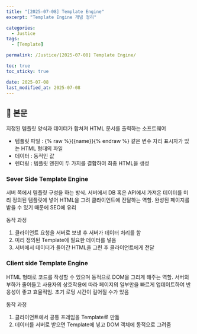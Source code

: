 ```yaml
---
title: "[2025-07-08] Template Engine"
excerpt: "Template Engine 개념 정리"

categories:
  - Justice
tags:
  - [Template]

permalink: /Justice/[2025-07-08] Template Engine/

toc: true
toc_sticky: true

date: 2025-07-08
last_modified_at: 2025-07-08
---
```


## 🦥 본문

지정된 템플릿 양식과 데이터가 합쳐져 HTML 문서를 출력하는 소프트웨어 

- 템플릿 파일 : {% raw %}{{name}}{% endraw %} 같은 변수 자리 표시자가 있는 HTML 형태의 파일
- 데이터 : 동적인 값
- 렌더링 : 템플릿 엔진이 두 가지를 결합하여 최종 HTML을 생성

### Sever Side Template Engine

서버 쪽에서 템플릿 구성을 하는 방식. 서버에서 DB 혹은 API에서 가져온 데이터를 미리 정의된 템플릿에 넣어 HTML을 그려 클라이언트에 전달하는 역할. 완성된 페이지를 받을 수 있기 때문에 SEO에 유리

동작 과정

1. 클라이언트 요청을 서버로 보낸 후 서버가 데이터 처리를 함
2. 미리 정의된 Template에 필요한 데이터를 넣음
3. 서버에서 데이터가 들어간 HTML을 그린 후 클라이언트에게 전달

### Client side Template Engine

HTML 형태로 코드를 작성할 수 있으며 동적으로 DOM을 그리게 해주는 역할. 서버의 부하가 줄어들고 사용자의 상호작용에 따라 페이지의 일부만을 빠르게 업데이트하여 반응성이 좋고 효율적임. 초기 로딩 시간이 길어질 수가 있음

동작 과정

1. 클라이언트에서 공통 프레임을 Template로 만듦
2. 데이터를 서버로 받으면 Template에 넣고 DOM 객체에 동적으로 그려줌
